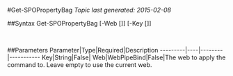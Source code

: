 #Get-SPOPropertyBag
*Topic last generated: 2015-02-08*


##Syntax
    Get-SPOPropertyBag [-Web [<WebPipeBind>]] [-Key [<String>]]

&nbsp;

##Parameters
Parameter|Type|Required|Description
---------|----|--------|-----------
Key|String|False|
Web|WebPipeBind|False|The web to apply the command to. Leave empty to use the current web.
